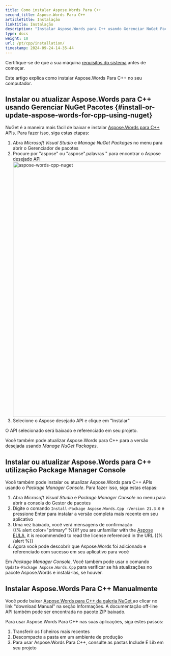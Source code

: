 ```yaml
---
title: Como instalar Aspose.Words Para C++
second_title: Aspose.Words Para C++
articleTitle: Instalação
linktitle: Instalação
description: "Instalar Aspose.Words para C++ usando Gerenciar NuGet Pacotes ou Package Manager Console, bem como instalador manual."
type: docs
weight: 10
url: /pt/cpp/installation/
timestamp: 2024-09-24-14-35-44
---
```


Certifique-se de que a sua máquina [requisitos do sistema](/words/cpp/system-requirements/) antes de começar.

Este artigo explica como instalar Aspose.Words Para C++ no seu computador.

## Instalar ou atualizar Aspose.Words para C++ usando Gerenciar NuGet Pacotes {#install-or-update-aspose-words-for-cpp-using-nuget}

NuGet é a maneira mais fácil de baixar e instalar [Aspose.Words para C++](https://www.nuget.org/packages/Aspose.Words.Cpp) APIs. Para fazer isso, siga estas etapas:

1. Abra *Microsoft Visual Studio* e *Manage NuGet Packages* no menu para abrir o Gerenciador de pacotes
2. Procure por "aspose" ou "aspose".palavras " para encontrar o Aspose desejado API<br>
   <img src="aspose-words-nuget.png" alt="aspose-words-cpp-nuget" style="width:800px"/>
3. Selecione o Aspose desejado API e clique em "Instalar"

O API selecionado será baixado e referenciado em seu projeto.

Você também pode atualizar Aspose.Words para C++ para a versão desejada usando *Manage NuGet Packages*.

## Instalar ou atualizar Aspose.Words para C++ utilização Package Manager Console

Você também pode instalar ou atualizar Aspose.Words para C++ APIs usando o *Package Manager Console*. Para fazer isso, siga estas etapas:

1. Abra *Microsoft Visual Studio* e *Package Manager Console* no menu para abrir a consola do Gestor de pacotes
2. Digite o comando `Install-Package Aspose.Words.Cpp -Version 21.3.0` e pressione Enter para instalar a versão completa mais recente em seu aplicativo
3. Uma vez baixado, você verá mensagens de confirmação<br>
   {{% alert color="primary" %}}If you are unfamiliar with the [Aspose EULA](https://about.aspose.com/legal/eula/), it is recommended to read the license referenced in the URL.{{% /alert %}}
4. Agora você pode descobrir que Aspose.Words foi adicionado e referenciado com sucesso em seu aplicativo para você

Em *Package Manager Console*, Você também pode usar o comando `Update-Package Aspose.Words.Cpp` para verificar se há atualizações no pacote Aspose.Words e instalá-las, se houver.

## Instalar Aspose.Words Para C++ Manualmente

Você pode baixar [Aspose.Words para C++ da galeria NuGet ](https://www.nuget.org/packages/Aspose.Words.Cpp/) ao clicar no link "download Manual" na seção Informações. A documentação off-line API também pode ser encontrada no pacote ZIP baixado.

Para usar Aspose.Words Para C++ nas suas aplicações, siga estes passos:

1. Transferir os ficheiros mais recentes
2. Descompacte a pasta em um ambiente de produção
3. Para usar Aspose.Words Para C++, consulte as pastas Include E Lib em seu projeto
